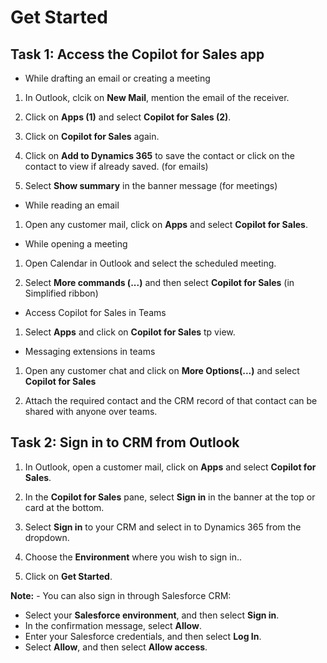 # Get Started

## Task 1: Access the Copilot for Sales app

- While drafting an email or creating a meeting

1. In Outlook, clcik on **New Mail**, mention the email of the receiver.

1. Click on **Apps (1)** and select **Copilot for Sales (2)**.

1. Click on **Copilot for Sales** again.
   
1. Click on **Add to Dynamics 365** to save the contact or click on the contact to view if already saved. (for emails)

1. Select **Show summary** in the banner message (for meetings)

- While reading an email

1. Open any customer mail, click on **Apps** and select **Copilot for Sales**.

- While opening a meeting

1. Open Calendar in Outlook and select the scheduled meeting.
   
1. Select **More commands (...)** and then select **Copilot for Sales** (in Simplified ribbon)

- Access Copilot for Sales in Teams

1. Select **Apps** and click on **Copilot for Sales** tp view.

- Messaging extensions in teams

1. Open any customer chat and click on **More Options(...)** and select **Copilot for Sales**

1. Attach the required contact and the CRM record of that contact can be shared with anyone over teams.
## Task 2: Sign in to CRM from Outlook

1. In Outlook, open a customer mail, click on **Apps** and select **Copilot for Sales**.
   
1. In the **Copilot for Sales** pane, select **Sign in** in the banner at the top or card at the bottom.

1. Select **Sign in** to your CRM and select in to Dynamics 365 from the dropdown.

1. Choose the **Environment** where you wish to sign in..

1. Click on **Get Started**.
   
**Note:** - You can also sign in through Salesforce CRM: <br>
- Select your **Salesforce environment**, and then select **Sign in**. <br> 
- In the confirmation message, select **Allow**.
- Enter your Salesforce credentials, and then select **Log In**. <br> 
- Select **Allow**, and then select **Allow access**.
